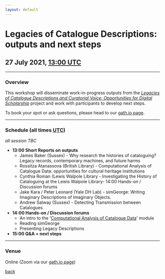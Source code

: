 ```yaml
---
layout: default
---
```


# Legacies of Catalogue Descriptions: outputs and next steps

## 27 July 2021, [13:00 UTC](https://www.timeanddate.com/worldclock/fixedtime.html?iso=20210727T1300)

______
### Overview

This workshop will disseminate work-in-progress outputs from the *[Legacies of Catalogue Descriptions and Curatorial Voice: Opportunities for Digital Scholarship](https://cataloguelegacies.github.io/)* project and work with participants to develop next steps.

To book your spot or ask questions, please head to our [gath.io page](https://gath.io/b9zgBfuWkBqH6ltJS1kAM).

______
### Schedule (all times [UTC](https://www.timeanddate.com/worldclock/fixedtime.html?iso=20201216T1330))

*all session TBC*

- **13:00 Short Reports on outputs**
  - James Baker (Sussex) - Why research the histories of cataloguing? Legacy records, contemporary machines, and future harms
  - Rossitza Atanassova (British Library) - Computational Analysis of Catalogue Data: opportunities for cultural heritage institutions
  - Cynthia Roman (Lewis Walpole Library - Investigating the History of Cataloguing at the Lewis Walpole Library- 14:00 Hands-on / Discussion forums
  - Jake Kara / Peter Leonard (Yale DH Lab) - simGeorge: Writing Imaginary Descriptions of Imaginary Objects.
  - Andrew Salway (Sussex) - Detecting Transmission between Catalogues
- **14:00 Hands-on / Discussion forums**
  - An intro to the '[Computational Analysis of Catalogue Data](https://cataloguelegacies.github.io/antconc.github.io/)' module
  - Reading simGeorge
  - Presenting Legacy Descriptions
- **15:00 Q&A + next steps**

______
### Venue

Online (Zoom via our [gath.io page](https://gath.io/b9zgBfuWkBqH6ltJS1kAM))


[back](./)
